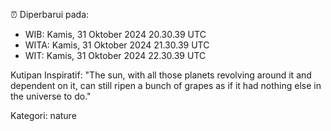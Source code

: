 ⏰ Diperbarui pada:
- WIB: Kamis, 31 Oktober 2024 20.30.39 UTC
- WITA: Kamis, 31 Oktober 2024 21.30.39 UTC
- WIT: Kamis, 31 Oktober 2024 22.30.39 UTC

Kutipan Inspiratif:
"The sun, with all those planets revolving around it and dependent on it, can still ripen a bunch of grapes as if it had nothing else in the universe to do."


Kategori: nature

